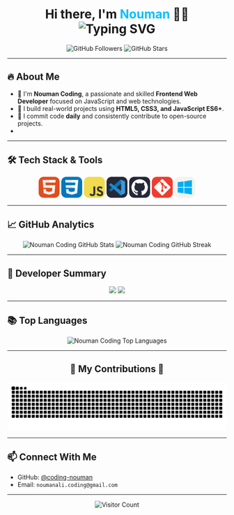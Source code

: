<h1 align="center">
  Hi there, I'm <span style="color:#00bfff">Nouman</span> 👨‍💻<br/>
  <img src="https://readme-typing-svg.demolab.com?font=Fira+Code&duration=2000&pause=1000&color=00BFFF&center=true&vCenter=true&width=435&lines=Frontend+Web+Development" alt="Typing SVG" />
</h1>

<p align="center">
  <img src="https://img.shields.io/github/followers/coding-nouman?label=Followers&style=social" alt="GitHub Followers" />
  <img src="https://img.shields.io/github/stars/coding-nouman?style=social" alt="GitHub Stars" />
</p>

---

## 🔥 About Me

- 💼 I'm **Nouman Coding**, a passionate and skilled **Frontend Web Developer** focused on JavaScript and web technologies.
- 🧱 I build real-world projects using **HTML5, CSS3, and JavaScript ES6+**.
- 🔁 I commit code **daily** and consistently contribute to open-source projects.
- 
---

## 🛠️ Tech Stack & Tools

<p align="center">
  <img src="HTML.svg" width="48" alt="HTML5 - Web Markup Language" title="HTML5">
  <img src="CSS.svg" width="48" alt="CSS3 - Styling Websites" title="CSS3">
  <img src="JavaScript.svg" width="48" alt="JavaScript - Programming Language" title="JavaScript">
  <img src="VSCode-Dark.svg" width="48" alt="VS Code Editor" title="Visual Studio Code">
  <img src="Github-Dark.svg" width="48" alt="GitHub - Code Hosting" title="GitHub">
  <img src="Git.svg" width="48" alt="Git - Version Control System" title="Git">
  <img src="Windows-Light.svg" width="48" alt="Windows OS" title="Windows">
</p>


---

## 📈 GitHub Analytics

<div align="center">
  <img src="https://github-readme-stats.vercel.app/api?username=coding-nouman&theme=tokyonight&show_icons=true&hide_border=false&include_all_commits=true&count_private=true" alt="Nouman Coding GitHub Stats" height="170" />
  <img src="https://github-readme-streak-stats.herokuapp.com?user=coding-nouman&theme=tokyonight&hide_border=false" alt="Nouman Coding GitHub Streak" height="170" />
</div>

---

## 🚀 Developer Summary

<div align="center">
  <img src="https://github-profile-summary-cards.vercel.app/api/cards/stats?username=coding-nouman&theme=tokyonight&v=2" height="170" />
  <img src="https://github-profile-summary-cards.vercel.app/api/cards/productive-time?username=coding-nouman&theme=tokyonight&utcOffset=+5" height="170" />
</div>

---

## 📚 Top Languages

<div align="center">
  <img width="400" src="https://github-readme-stats.vercel.app/api/top-langs/?username=coding-nouman&theme=tokyonight&hide_border=false&include_all_commits=true&count_private=true&layout=compact" alt="Nouman Coding Top Languages" />
</div>

---

<div align="center">
  <h2>🐍 My Contributions 🐍</h2>

  ![Snake animation](https://github.com/coding-nouman/coding-nouman/blob/output/github-snake-dark.svg)

</div>

---

## 📫 Connect With Me

- GitHub: [@coding-nouman](https://github.com/coding-nouman)
- Email: `noumanali.coding@gmail.com`

---

<div align="center">
  <img src="https://api.visitorbadge.io/api/visitors?path=https%3A%2F%2Fgithub.com%2Fcoding-nouman%2F&countColor=%23263759" alt="Visitor Count" />
</div>
